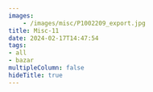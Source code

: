 ```yaml
---
images:
    - /images/misc/P1002209_export.jpg
title: Misc-11
date: 2024-02-17T14:47:54
tags:
- all
- bazar
multipleColumn: false
hideTitle: true
---
```

